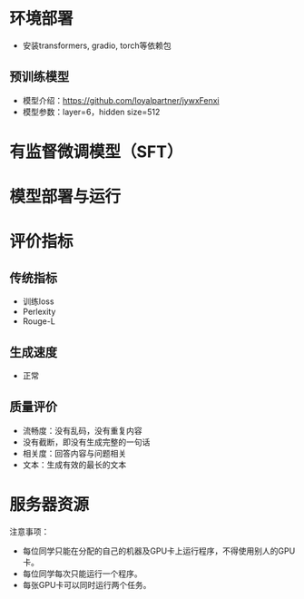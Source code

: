 # 环境部署

* 安装transformers, gradio, torch等依赖包

## 预训练模型

* 模型介绍：https://github.com/loyalpartner/jywxFenxi
* 模型参数：layer=6，hidden size=512

# 有监督微调模型（SFT）

# 模型部署与运行


# 评价指标

## 传统指标

* 训练loss
* Perlexity
* Rouge-L

## 生成速度

* 正常

## 质量评价

* 流畅度：没有乱码，没有重复内容
* 没有截断，即没有生成完整的一句话
* 相关度：回答内容与问题相关
* 文本：生成有效的最长的文本

# 服务器资源

注意事项：

* 每位同学只能在分配的自己的机器及GPU卡上运行程序，不得使用别人的GPU卡。
* 每位同学每次只能运行一个程序。
* 每张GPU卡可以同时运行两个任务。

